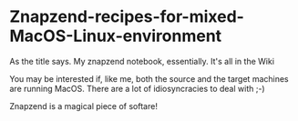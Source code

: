 # Znapzend-recipes-for-mixed-MacOS-Linux-environment
As the title says. My znapzend notebook, essentially. It's all in the Wiki


You may be interested if, like me, both the source and the target machines are running MacOS. There are a lot of idiosyncracies to deal with ;-)

Znapzend is a magical piece of softare!
